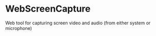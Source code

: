 # WebScreenCapture
Web tool for capturing screen video and audio (from either system or microphone)
